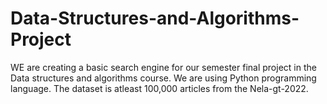 # Data-Structures-and-Algorithms-Project
WE are creating a basic search engine for our semester final project in the Data structures and algorithms course. 
We are using Python programming language. The dataset is atleast 100,000 articles from the Nela-gt-2022.
